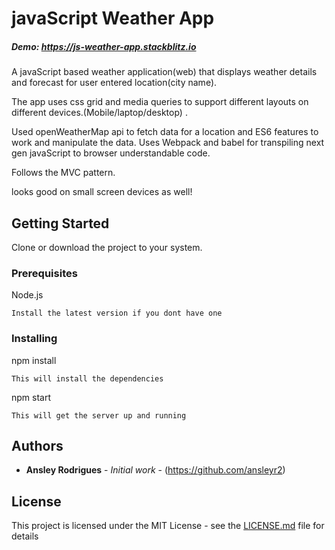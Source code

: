 # javaScript Weather App

##### Demo: https://js-weather-app.stackblitz.io

A javaScript based weather application(web) that displays weather details and forecast for user entered location(city name).

The app uses css grid and media queries to support different layouts on different devices.(Mobile/laptop/desktop) .

Used openWeatherMap api to fetch data for a location and ES6 features to work and manipulate the data.
Uses Webpack and babel for transpiling next gen javaScript to browser understandable code. 

Follows the MVC pattern.

looks good on small screen devices as well!

## Getting Started

Clone or download the project to your system.

### Prerequisites

Node.js 

```
Install the latest version if you dont have one
```

### Installing

npm install

```
This will install the dependencies
```

npm start

```
This will get the server up and running
```


## Authors

* **Ansley Rodrigues** - *Initial work* - (https://github.com/ansleyr2)

## License

This project is licensed under the MIT License - see the [LICENSE.md](LICENSE.md) file for details

